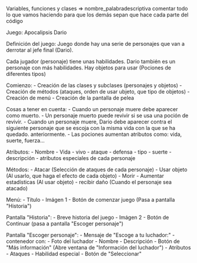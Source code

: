 Variables, funciones y clases => nombre_palabradescriptiva
comentar todo lo que vamos haciendo para que los demás sepan que hace cada parte del código

Juego: Apocalipsis Dario

Definición del juego: Juego donde hay una serie de personajes que van a derrotar al jefe final (Dario). 

Cada jugador (personaje) tiene unas habilidades. Dario también es un personaje con más habilidades.
Hay objetos para usar (Pociones de diferentes tipos)

Comienzo: 
    - Creación de las clases y subclases (personajes y objetos)
    - Creación de métodos (ataques, orden de usar ubjeto, que tipo de objetos)
    - Creación de menú
    - Creación de la pantalla de pelea

Cosas a tener en cuenta:
    - Cuando un personaje muere debe aparecer como muerto.
    - Un personaje muerto puede revivir si se usa una poción de revivir.
    - Cuando un personaje muere, Dario debe aparecer contra el siguiente personaje que se escoja con la misma vida con la que se ha quedado. anteriormente.
    - Las pociones aumentan atributos como: vida, suerte, fuerza...

Atributos:
    - Nombre
    - Vida
    - vivo
    - ataque
    - defensa
    - tipo
    - suerte
    - descripción
    - atributos especiales de cada personaje

Métodos:
    - Atacar (Selección de ataques de cada personaje)
    - Usar objeto (Al usarlo, que haga el efecto de cada objeto)
    - Morir 
    - Aumentar estadísticas (Al usar objeto)
    - recibir daño (Cuando el personaje sea atacado)

Menú:
    - Título
    - Imágen 1
    - Botón de comenzar juego (Pasa a pantalla "Historia")

Pantalla "Historia":
    - Breve historia del juego
    - Imágen 2
    - Botón de Continuar (pasa a pantalla "Escoger personaje")

Pantalla "Escoger personaje":
    - Mensaje de "Escoge a tu luchador:"
    - contenedor con:
        - Foto del luchador
        - Nombre 
        - Descripción 
        - Botón de "Más información" (Abre ventana de "Información del luchador")
            - Atributos
            - Ataques
            - Habilidad especial
        - Botón de "Seleccionar"





    
